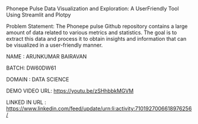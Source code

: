 Phonepe Pulse Data Visualization and Exploration: A UserFriendly Tool Using Streamlit and Plotpy

Problem Statement: The Phonepe pulse Github repository contains a large amount of data related to various metrics and statistics. The goal is to extract this data and process it to obtain insights and information that can be visualized in a user-friendly manner.

NAME : ARUNKUMAR BAIRAVAN

BATCH: DW60DW61

DOMAIN : DATA SCIENCE

DEMO VIDEO URL: https://youtu.be/zSHhbbkMGVM

LINKED IN URL : https://www.linkedin.com/feed/update/urn:li:activity:7101927006618976256/
